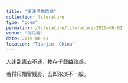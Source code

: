 ```yaml
---
title: "天津博物馆记"
collection: literature
type: "poem"
permalink: /literature/literature-2019-06-01
venue: "孙沁璇"
date: 2019-06-01
location: "Tianjin, China"
---
```


人逢乱离去不还，物存千载益维艰。

若将尺幅留残影，凸凹浓淡不一般。